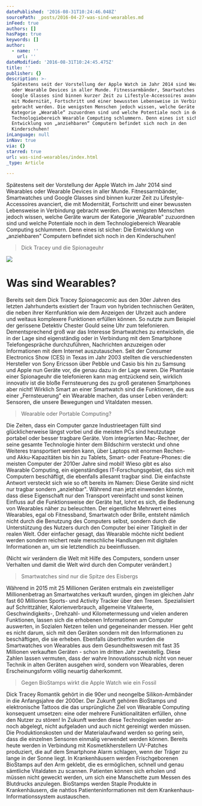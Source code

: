 ```yaml
---
datePublished: '2016-08-31T10:24:46.048Z'
sourcePath: _posts/2016-04-27-was-sind-wearables.md
inFeed: true
authors: []
hasPage: true
keywords: []
author:
  - name: ''
    url: ''
dateModified: '2016-08-31T10:24:45.475Z'
title: ''
publisher: {}
description: >-
  Spätestens seit der Vorstellung der Apple Watch im Jahr 2014 sind Wearables
  oder Wearable Devices in aller Munde. Fitnessarmbänder, Smartwatches und
  Google Glasses sind binnen kurzer Zeit zu Lifestyle-Accessoires avanciert, die
  mit Modernität, Fortschritt und einer bewussten Lebensweise in Verbindung
  gebracht werden. Die wenigsten Menschen jedoch wissen, welche Geräte warum der
  Kategorie „Wearable“ zuzuordnen sind und welche Potentiale noch in dem
  Technologiebereich Wearable Computing schlummern. Denn eines ist sicher: Die
  Entwicklung von „anziehbaren“ Computern befindet sich noch in den
  Kinderschuhen!
inLanguage: null
inNav: true
via: {}
starred: true
url: was-sind-wearables/index.html
_type: Article

---
```

Spätestens seit der Vorstellung der Apple Watch im Jahr 2014 sind Wearables oder Wearable Devices in aller Munde. Fitnessarmbänder, Smartwatches und Google Glasses sind binnen kurzer Zeit zu Lifestyle-Accessoires avanciert, die mit Modernität, Fortschritt und einer bewussten Lebensweise in Verbindung gebracht werden. Die wenigsten Menschen jedoch wissen, welche Geräte warum der Kategorie „Wearable" zuzuordnen sind und welche Potentiale noch in dem Technologiebereich Wearable Computing schlummern. Denn eines ist sicher: Die Entwicklung von „anziehbaren" Computern befindet sich noch in den Kinderschuhen!

> Dick Tracey und die Spionageuhr

![](https://s3-us-west-2.amazonaws.com/the-grid-img/p/ba6c60203c61ef14faf8babf7ca3f572fbd877e6.jpg)

# Was sind Wearables?

Bereits seit dem Dick Tracey Spionagecomic aus den 30er Jahren des letzten Jahrhunderts existiert der Traum von hybriden technischen Geräten, die neben ihrer Kernfunktion wie dem Anzeigen der Uhrzeit auch andere und weitaus komplexere Funktionen erfüllen können. So nutzte zum Beispiel der gerissene Detektiv Chester Gould seine Uhr zum telefonieren. Dementsprechend groß war das Interesse Smartwatches zu entwickeln, die in der Lage sind eigenständig oder in Verbindung mit dem Smartphone Telefongespräche durchzuführen, Nachrichten anzuzeigen oder Informationen mit dem Internet auszutauschen. Seit der Consumer Electronics Show (CES) in Texas im Jahr 2003 stellten die verschiedensten Hersteller von Sony Ericsson über Pebble und Casio bis hin zu Samsung und Apple nun Geräte vor, die genau dazu in der Lage waren. Die Phantasie einer Spionageuhr die telefonieren kann mag entzückend sein, wirklich innovativ ist die bloße Fernsteuerung des zu groß geratenen Smartphones aber nicht! Wirklich Smart an einer Smartwatch sind die Funktionen, die aus einer „Fernsteuerung" ein Wearable machen, das unser Leben verändert: Sensoren, die unsere Bewegungen und Vitaldaten messen.

> Wearable oder Portable Computing?

Die Zeiten, dass ein Computer ganze Industrieetagen füllt sind glücklicherweise längst vorbei und die meisten PCs sind heutzutage portabel oder besser tragbare Geräte. Vom integrierten Mac-Rechner, der seine gesamte Technologie hinter dem Bildschirm versteckt und ohne Weiteres transportiert werden kann, über Laptops mit enormen Rechen- und Akku-Kapazitäten bis hin zu Tablets, Smart- oder Feature-Phones: die meisten Computer der 2010er Jahre sind mobil! Wieso gibt es also Wearable Computing, ein eigenständiges IT-Forschungsgebiet, das sich mit Computern beschäftigt, die ebenfalls allesamt tragbar sind. Die einfachste Antwort versteckt sich wie so oft bereits im Namen: Diese Geräte sind nicht nur tragbar sondern „anziehbar". Während man jetzt einwenden könnte, dass diese Eigenschaft nur den Transport vereinfacht und sonst keinen Einfluss auf die Funktionsweise der Geräte hat, lohnt es sich, die Bedienung von Wearables näher zu beleuchten. Der eigentliche Mehrwert eines Wearables, egal ob Fitnessband, Smartwatch oder Brille, entsteht nämlich nicht durch die Benutzung des Computers selbst, sondern durch die Unterstützung des Nutzers durch den Computer bei einer Tätigkeit in der realen Welt. Oder einfacher gesagt, das Wearable möchte nicht bedient werden sondern reichert reale menschliche Handlungen mit digitalen Informationen an, um sie letztendlich zu beeinflussen.

(Nicht wir verändern die Welt mit Hilfe des Computers, sondern unser Verhalten und damit die Welt wird durch den Computer verändert.)

> Smartwatches sind nur die Spitze des Eisbergs

Während in 2015 mit 25 Millionen Geräten erstmals ein zweistelliger Millionenbetrag an Smartwatches verkauft wurden, gingen im gleichen Jahr fast 60 Millionen Sports- und Activity Tracker über den Tresen. Spezialisiert auf Schrittzähler, Kalorienverbrauch, allgemeine Vitalwerte, Geschwindigkeits-, Drehzahl- und Kilometermessung und vielen anderen Funktionen, lassen sich die erhobenen Informationen am Computer auswerten, in Sozialen Netzen teilen und gegeneinander messen. Hier geht es nicht darum, sich mit den Geräten sondern mit den Informationen zu beschäftigen, die sie erheben. Ebenfalls übertroffen wurden die Smartwatches von Wearables aus dem Gesundheitswesen mit fast 35 Millionen verkauften Geräten - schon im dritten Jahr zweistellig. Diese Zahlen lassen vermuten, dass der wahre Innovationsschub nicht von neuer Technik in alten Geräten ausgehen wird, sondern von Wearables, deren Erscheinungsform völlig neuartig daherkommt.

> Gegen BioStamps wirkt die Apple Watch wie ein Fossil

Dick Tracey Romantik gehört in die 90er und neongelbe Silikon-Armbänder in die Anfangsjahre der 2000er. Der Zukunft gehören BioStamps und elektronische Tattoos die das ursprüngliche Ziel von Wearable Computing konsequent umsetzen: eine oder mehrere Funktionalitäten erfüllen, ohne den Nutzer zu stören! In Zukunft werden diese Technologien weder an- noch abgelegt, nicht aufgeladen und auch nicht gereinigt werden müssen. Die Produktionskosten und der Materialaufwand werden so gering sein, dass die einzelnen Sensoren einmalig verwendet werden können. Bereits heute werden in Verbindung mit Kosmetikherstellern UV-Patches produziert, die auf dem Smartphone Alarm schlagen, wenn der Träger zu lange in der Sonne liegt. In Krankenhäusern werden Frischgeborenen BioStamps auf den Arm geklebt, die es ermöglichen, schnell und genau sämtliche Vitaldaten zu scannen. Patienten können sich erholen und müssen nicht geweckt werden, um sich eine Manschette zum Messen des Blutdrucks anzulegen. BioStamps werden Staple Produkte in Krankenhäusern, die nahtlos Patienteninformationen mit dem Krankenhaus-Informationssystem austauschen.